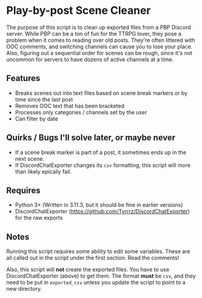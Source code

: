 Play-by-post Scene Cleaner
==========================
The purpose of this script is to clean up exported files from a PBP Discord server. While PBP can be a ton of fun for the TTRPG lover, they pose a problem when it comes to reading over old posts. They're often littered with OOC comments, and switching channels can cause you to lose your place. Also, figuring out a sequential order for scenes can be rough, since it's not uncommon for servers to have dozens of active channels at a time.  

Features
--------
* Breaks scenes out into text files based on scene break markers or by time since the last post
* Removes OOC text that has been bracketed
* Processes only categories / channels set by the user
* Can filter by date

Quirks / Bugs I'll solve later, or maybe never
------
* If a scene break marker is part of a post, it sometimes ends up in the next scene.
* If DiscordChatExporter changes its `csv` formatting, this script will more than likely epically fail. 

Requires
--------
* Python 3+ (Written in 3.11.3, but it should be fine in earlier versions)
* DiscordChatExporter (https://github.com/Tyrrrz/DiscordChatExporter) for the raw exports

Notes
-----
Running this script requires some ability to edit some variables. These are all called out in the script under the first section. Read the comments! 

Also, this script will **not** create the exported files. You have to use DiscordChatExporter (above) to get them. The format **must** be `csv`, and they need to be put in `exported_csv`  unless you update the script to point to a new directory. 